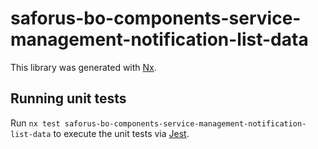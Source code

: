 # saforus-bo-components-service-management-notification-list-data

This library was generated with [Nx](https://nx.dev).

## Running unit tests

Run `nx test saforus-bo-components-service-management-notification-list-data` to execute the unit tests via [Jest](https://jestjs.io).
